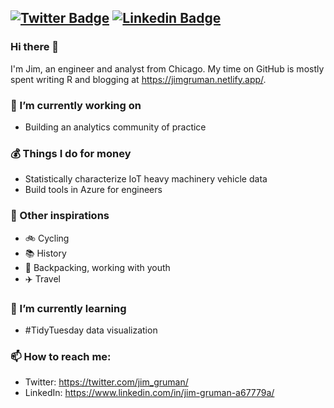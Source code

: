 [![Twitter Badge](https://img.shields.io/badge/-@jim_gruman-1ca0f1?style=flat-square&labelColor=1ca0f1&logo=twitter&logoColor=white&link=https://twitter.com/jim_gruman)](https://twitter.com/jim_gruman) [![Linkedin Badge](https://img.shields.io/badge/-jim_gruman-blue?style=flat-square&logo=Linkedin&logoColor=white&link=https://www.linkedin.com/in/jim-gruman-a67779a/)](https://www.linkedin.com/in/jim-gruman-a67779a/)
---
### Hi there 👋
I'm Jim, an engineer and analyst from Chicago. My time on GitHub is mostly spent writing R and blogging at https://jimgruman.netlify.app/.

### 🔭 I’m currently working on 
- Building an analytics community of practice

### :moneybag: Things I do for money
- Statistically characterize IoT heavy machinery vehicle data 
- Build tools in Azure for engineers

### :rocket: Other inspirations
- :bike: Cycling
- :books: History
- :sunrise_over_mountains: Backpacking, working with youth
- :airplane: Travel

### 🌱 I’m currently learning 
- #TidyTuesday data visualization

### 📫 How to reach me: 
- Twitter: https://twitter.com/jim_gruman/
- LinkedIn: https://www.linkedin.com/in/jim-gruman-a67779a/
